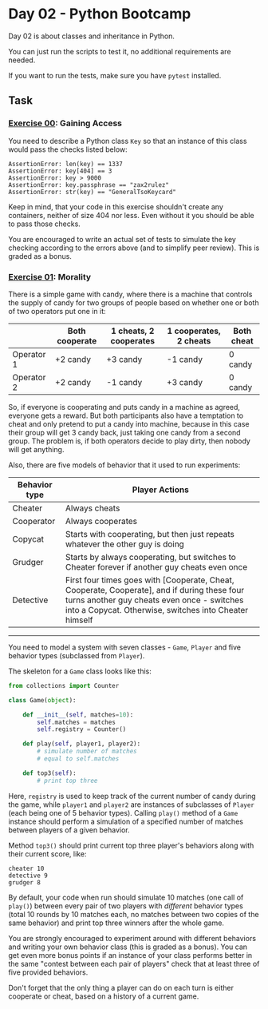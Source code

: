 # Day 02 - Python Bootcamp

Day 02 is about classes and inheritance in Python.

You can just run the scripts to test it, no additional requirements are needed.

If you want to run the tests, make sure you have `pytest` installed.

## Task

### [Exercise 00](EX00/key.py): Gaining Access

You need to describe a Python class `Key` so that an instance of this class
would pass the checks listed below:

```
AssertionError: len(key) == 1337
AssertionError: key[404] == 3
AssertionError: key > 9000
AssertionError: key.passphrase == "zax2rulez"
AssertionError: str(key) == "GeneralTsoKeycard"
```

Keep in mind, that your code in this
exercise shouldn't create any containers, neither of size 404 nor less.
Even without it you should be able to pass those checks.

You are encouraged to write an actual set of tests to simulate the key
checking according to the errors above (and to simplify peer review).
This is graded as a bonus.

### [Exercise 01](EX01/morality.py): Morality

There is a simple game with candy, where there is a machine that
controls the supply of candy for two groups of people based on whether 
one or both of two operators put one in it:

|  | Both cooperate | 1 cheats, 2 cooperates | 1 cooperates, 2 cheats | Both cheat |
|------------|----------|----------|----------|---------|
| Operator 1 | +2 candy | +3 candy | -1 candy | 0 candy |
| Operator 2 | +2 candy | -1 candy | +3 candy | 0 candy |

So, if everyone is cooperating and puts candy in a machine as agreed,
everyone gets a reward. But both participants also have a temptation to
cheat and only pretend to put a candy into machine, because in this case
their group will get 3 candy back, just taking one candy from a second
group. The problem is, if both operators decide to play dirty, then nobody
will get anything.

Also, there are five models of behavior that it used to run experiments:

| Behavior type | Player Actions                                                                                                                                                                                         |
|---------------|--------------------------------------------------------------------------------------------------------------------------------------------------------------------------------------------------------|
| Cheater       | Always cheats                                                                                                                                                                                          |
| Cooperator    | Always cooperates                                                                                                                                                                                      |
| Copycat       | Starts with cooperating, but then just repeats whatever the other guy is doing                                                                                                                         |
| Grudger       | Starts by always cooperating, but switches to Cheater forever if another guy cheats even once                                                                                                          |
| Detective     | First four times goes with [Cooperate, Cheat, Cooperate, Cooperate],  and if during these four turns another guy cheats even once -  switches into a Copycat. Otherwise, switches into Cheater himself |

-----

You need to model a system with seven classes - `Game`, `Player` and five behavior types (subclassed from `Player`).

The skeleton for a `Game` class looks like this:

```python
from collections import Counter

class Game(object):

    def __init__(self, matches=10):
        self.matches = matches
        self.registry = Counter()

    def play(self, player1, player2):
        # simulate number of matches
        # equal to self.matches

    def top3(self):
        # print top three
```

Here, `registry` is used to keep track of the current number of candy during the game, while `player1` and `player2` are instances of  subclasses of `Player` (each being one of 5 behavior types). Calling  `play()` method of a `Game` instance should perform a simulation of a specified number of matches between players of a given behavior. 

Method `top3()` should print current top three player's behaviors
along with their current score, like:

```
cheater 10
detective 9
grudger 8
```

By default, your code when run should simulate 10 matches (one call of `play()`) between every pair of two players with *different* behavior types (total 10 rounds by 10 matches each, no matches between two copies of the same behavior) and print top three winners after the whole game.

You are strongly encouraged to experiment around with different behaviors and writing your own behavior class (this is graded as a bonus). You can get even more bonus points if an instance of your  class performs better in the same "contest between each pair of players" check that at least three of five provided behaviors.

Don't forget that the only thing a player can do on each turn is either cooperate or cheat, based on a history of a current game.

